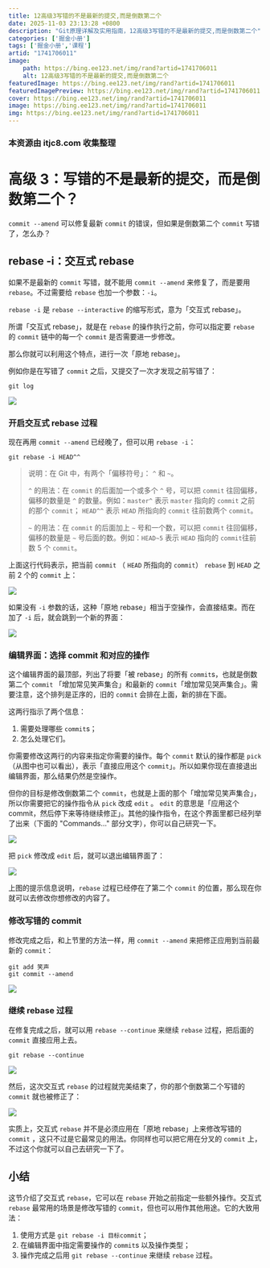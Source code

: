 ```yaml
---
title: 12高级3写错的不是最新的提交,而是倒数第二个
date: 2025-11-03 23:13:28 +0800
description: "Git原理详解及实用指南，12高级3写错的不是最新的提交,而是倒数第二个"
categories: ['掘金小册']
tags: ['掘金小册','课程']
artid: "1741706011"
image:
    path: https://bing.ee123.net/img/rand?artid=1741706011
    alt: 12高级3写错的不是最新的提交,而是倒数第二个
featuredImage: https://bing.ee123.net/img/rand?artid=1741706011
featuredImagePreview: https://bing.ee123.net/img/rand?artid=1741706011
cover: https://bing.ee123.net/img/rand?artid=1741706011
image: https://bing.ee123.net/img/rand?artid=1741706011
img: https://bing.ee123.net/img/rand?artid=1741706011
---
```


### 本资源由 itjc8.com 收集整理
# 高级 3：写错的不是最新的提交，而是倒数第二个？

`commit --amend` 可以修复最新 `commit` 的错误，但如果是倒数第二个 `commit` 写错了，怎么办？

## rebase -i：交互式 rebase

如果不是最新的 `commit` 写错，就不能用 `commit --amend` 来修复了，而是要用 `rebase`。不过需要给 `rebase` 也加一个参数：`-i`。

`rebase -i` 是 `rebase --interactive` 的缩写形式，意为「交互式 rebase」。

所谓「交互式 rebase」，就是在 `rebase` 的操作执行之前，你可以指定要 `rebase` 的 `commit` 链中的每一个 `commit` 是否需要进一步修改。

那么你就可以利用这个特点，进行一次「原地 rebase」。

例如你是在写错了 `commit` 之后，又提交了一次才发现之前写错了：

```shell
git log
```

![](https://user-gold-cdn.xitu.io/2017/11/22/15fdf5fd00a27f45?w=614&h=290&f=jpeg&s=115583)

### 开启交互式 rebase 过程

现在再用 `commit --amend` 已经晚了，但可以用 `rebase -i`：

```shell
git rebase -i HEAD^^
```

> 说明：在 Git 中，有两个「偏移符号」： `^` 和 `~`。
>
> `^` 的用法：在 `commit` 的后面加一个或多个 `^` 号，可以把 `commit` 往回偏移，偏移的数量是 `^` 的数量。例如：`master^` 表示 `master` 指向的 `commit` 之前的那个 `commit`； `HEAD^^`  表示 `HEAD` 所指向的 `commit` 往前数两个 `commit`。
>
> `~` 的用法：在 `commit` 的后面加上 `~` 号和一个数，可以把 `commit` 往回偏移，偏移的数量是 `~` 号后面的数。例如：`HEAD~5` 表示 `HEAD` 指向的 `commit`往前数 5 个 `commit`。

上面这行代码表示，把当前 `commit` （ `HEAD` 所指向的 `commit`） `rebase` 到 `HEAD` 之前 2 个的 `commit` 上：

![](https://user-gold-cdn.xitu.io/2017/11/22/15fdf5fd00522381?w=568&h=352&f=gif&s=182502)

如果没有 `-i` 参数的话，这种「原地 rebase」相当于空操作，会直接结束。而在加了 `-i` 后，就会跳到一个新的界面：

![](https://user-gold-cdn.xitu.io/2017/11/22/15fdf5fd04f46d6e?w=590&h=409&f=jpeg&s=137238)

### 编辑界面：选择 commit 和对应的操作

这个编辑界面的最顶部，列出了将要「被 rebase」的所有 `commit`s，也就是倒数第二个 `commit` 「增加常见笑声集合」和最新的 `commit`「增加常见哭声集合」。需要注意，这个排列是正序的，旧的 `commit` 会排在上面，新的排在下面。

这两行指示了两个信息：

1. 需要处理哪些 `commit`s；
2. 怎么处理它们。

你需要修改这两行的内容来指定你需要的操作。每个 `commit` 默认的操作都是 `pick` （从图中也可以看出），表示「直接应用这个 `commit`」。所以如果你现在直接退出编辑界面，那么结果仍然是空操作。

但你的目标是修改倒数第二个 `commit`，也就是上面的那个「增加常见笑声集合」，所以你需要把它的操作指令从 `pick` 改成 `edit` 。 `edit` 的意思是「应用这个 commit，然后停下来等待继续修正」。其他的操作指令，在这个界面里都已经列举了出来（下面的 "Commands…" 部分文字），你可以自己研究一下。

![](https://user-gold-cdn.xitu.io/2017/11/22/15fdf5fd020c87f6?w=535&h=254&f=jpeg&s=86065)

把 `pick` 修改成 `edit` 后，就可以退出编辑界面了：

![](https://user-gold-cdn.xitu.io/2017/11/22/15fdf5fd007159fa?w=454&h=169&f=jpeg&s=44688)

上图的提示信息说明，`rebase` 过程已经停在了第二个 `commit` 的位置，那么现在你就可以去修改你想修改的内容了。

### 修改写错的 commit

修改完成之后，和上节里的方法一样，用 `commit --amend` 来把修正应用到当前最新的 `commit`：

```shell
git add 笑声
git commit --amend
```

![](https://user-gold-cdn.xitu.io/2017/11/22/15fdf5fd04de0d40?w=407&h=96&f=jpeg&s=41778)

### 继续 rebase 过程

在修复完成之后，就可以用 `rebase --continue` 来继续 `rebase` 过程，把后面的 `commit` 直接应用上去。

```shell
git rebase --continue
```

![](https://user-gold-cdn.xitu.io/2017/11/22/15fdf5fd54455c29?w=459&h=61&f=jpeg&s=29623)

然后，这次交互式 `rebase` 的过程就完美结束了，你的那个倒数第二个写错的 `commit` 就也被修正了：

![](https://user-gold-cdn.xitu.io/2017/11/22/15fdf5fd4e7d5257?w=548&h=348&f=gif&s=266072)

实质上，交互式 `rebase` 并不是必须应用在「原地 rebase」上来修改写错的 `commit` ，这只不过是它最常见的用法。你同样也可以把它用在分叉的 `commit` 上，不过这个你就可以自己去研究一下了。

## 小结

这节介绍了交互式 `rebase`，它可以在 `rebase` 开始之前指定一些额外操作。交互式 `rebase` 最常用的场景是修改写错的 `commit`，但也可以用作其他用途。它的大致用法：

1. 使用方式是 `git rebase -i 目标commit`；
2. 在编辑界面中指定需要操作的 `commit`s 以及操作类型；
3. 操作完成之后用 `git rebase --continue` 来继续 `rebase` 过程。